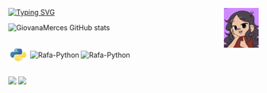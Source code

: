 [![Typing SVG](https://readme-typing-svg.herokuapp.com?font=Fira+Code&pause=938&color=AE4EF7FF&center=false&vCenter=false&repeat=true&random=false&width=435&size=27&lines=Hello%2C+welcome!;I'm+from+Brazil;my+name+is+Giovana;I'm+20+year+old)](https://git.io/typing-svg)<img align="right" alt="cogumelos.gif" src="https://github.com/GiovanaMerces/GiovanaMerces/blob/5359ee2f8ea1e3fef55e1079832f97bb64cb7274/cogumelos.gif" />

![GiovanaMerces GitHub stats](https://github-readme-stats.vercel.app/api?username=GiovanaMerces&show_icons=true&theme=midnight-purple&include_all_commits=true&count_private=true)

<div style="display: inline_block"><br>
  <img align="center" alt="Rafa-Python" height="30" width="40" src="https://raw.githubusercontent.com/devicons/devicon/master/icons/python/python-original.svg">
  <img align="center" alt="Rafa-Python" height="30" width="40" src="https://cdn.jsdelivr.net/gh/devicons/devicon@latest/icons/jupyter/jupyter-original.svg" />
  <img align="center" alt="Rafa-Python" height="30" width="40" src="https://cdn.jsdelivr.net/gh/devicons/devicon@latest/icons/mysql/mysql-original.svg" />
          
  ##
 
<div> 
  
  <a href="https://instagram.com/rafaballerini" target="_blank"><img src="https://img.shields.io/badge/-Instagram-9400d3?style=for-the-badge&logo=instagram&logoColor=white" target="_blank"></a>
 	<a href="https://www.kaggle.com/nandamerces" target="_blank"><img src="https://img.shields.io/badge/Kaggle-461e6b?style=for-the-badge&logo=Kaggle&logoColor=white"></a>
</div>

